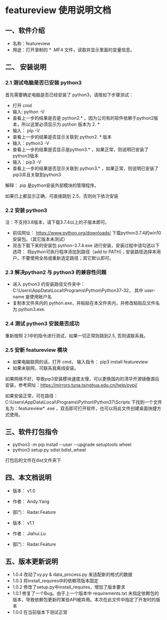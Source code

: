 # featureview 使用说明文档

## 一、软件介绍

- 名称：featureview
- 用途：打开录制的 * .MF4 文件，读取并显示里面的变量信息。

## 二、 安装说明

### 2.1 测试电脑是否已安装 python3

首先需要确定电脑是否已经安装了 python3，请按如下步骤测试：
- 打开 cmd
- 输入: python -V
- 查看上一步的结果是否是 python2.* 。因为公司有的软件依赖于python2版本，所以这里必须显示为 python 版本为 2. *
- 输入： pip -V
- 查看上一步的结果是否显示关联到 python2. * 版本
- 输入：python3 -V
- 查看上一步的结果是否显示是python3.* ，如果正常，则说明已安装了python3版本
- 输入：pip3 -V
- 查看上一步的结果是否显示关联到 python3.* ，如果正常，则说明已安装了 pip3并且关联到python3

解释： pip 是python安装外部模块的管理程序。

如果已上都显示正确，可直接跳到 2.5，否则向下依次安装

### 2.2 安装 python3
注：不支持3.8版本，请下载3.7.4以上的子版本即可。
- 前往网址： https://www.python.org/downloads/ 下载python3.7.4的win10安装包。（其它版本未测试）
- 双击下载下来的安装包 python-3.7.4.exe 进行安装，安装过程中请勾选以下选项：
将python可执行程序添加到路径（add to PATH)；安装路径选择本用户，不要使用全局或重新选定路径；其它默认即可。

### 2.3 解决python2 与 python3 的兼容性问题

- 进入 python3 的安装路径文件夹中：C:\Users<user-name>\AppData\Local\Programs\Python\Python37-32， 其中 user-name 是使用帐户名 
- 复制本文件夹内的 python.exe，并粘贴在本文件夹内，并修改粘贴后文件名为 python3.exe.

### 2.4 测试 python3 安装是否成功

重新按照 2.1中的指令进行测试，如果一切正常则跳到2.5, 否则请联系我。

### 2.5 安新 featureview 模块

- 如果电脑联网的话，打开 cmd， 输入指令： pip3 install featureview
- 如果未联网，可联系我离线安装。

如果网络不好，导致pip3安装模块速度太慢，可以更换国内的清华开源镜像源后安装，参考网址：https://mirrors.tuna.tsinghua.edu.cn/help/pypi/

如果安装正常，可在路径：C:\Users<user-name>\AppData\Local\Programs\Python\Python37\Scripts 下找到一个文件名为：featureview* .exe ，双击即可打开软件，也可以将此文件创建桌面快捷方式使用。

## 三、软件打包指令
- python3 -m pip install --user --upgrade setuptools wheel
- python3 setup.py sdist bdist_wheel

打包后的文件在dist文件夹下

## 四、本文档说明

- 版本： v1.0
- 作者： Andy.Yang
- 部门： Radar.Feature

- 版本： v1.1
- 作者： Jiahui.Lu
- 部门： Radar.Feature

## 五、版本更新说明
- 1.0.4 改动了xy.py & data_process.py 来适配新的格式的数据
- 1.0.3 将install_requires中的依赖项版本固定
- 1.0.2 修改了setup.py中install_requires，增加了版本要求
- 1.0.1 修复了一个Bug。由于上一个版本中 requirements.txt 未指定依赖包的版本，导致依赖包更新时某些API被弃用。本次在此文件中指定了开发时的版本
- 1.0.0 在当前版本下测试正常